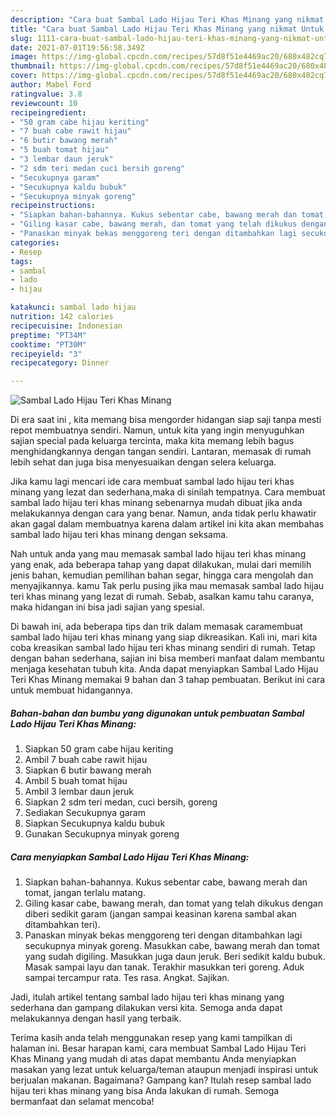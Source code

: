 ```yaml
---
description: "Cara buat Sambal Lado Hijau Teri Khas Minang yang nikmat Untuk Jualan"
title: "Cara buat Sambal Lado Hijau Teri Khas Minang yang nikmat Untuk Jualan"
slug: 1111-cara-buat-sambal-lado-hijau-teri-khas-minang-yang-nikmat-untuk-jualan
date: 2021-07-01T19:56:58.349Z
image: https://img-global.cpcdn.com/recipes/57d8f51e4469ac20/680x482cq70/sambal-lado-hijau-teri-khas-minang-foto-resep-utama.jpg
thumbnail: https://img-global.cpcdn.com/recipes/57d8f51e4469ac20/680x482cq70/sambal-lado-hijau-teri-khas-minang-foto-resep-utama.jpg
cover: https://img-global.cpcdn.com/recipes/57d8f51e4469ac20/680x482cq70/sambal-lado-hijau-teri-khas-minang-foto-resep-utama.jpg
author: Mabel Ford
ratingvalue: 3.8
reviewcount: 10
recipeingredient:
- "50 gram cabe hijau keriting"
- "7 buah cabe rawit hijau"
- "6 butir bawang merah"
- "5 buah tomat hijau"
- "3 lembar daun jeruk"
- "2 sdm teri medan cuci bersih goreng"
- "Secukupnya garam"
- "Secukupnya kaldu bubuk"
- "Secukupnya minyak goreng"
recipeinstructions:
- "Siapkan bahan-bahannya. Kukus sebentar cabe, bawang merah dan tomat, jangan terlalu matang."
- "Giling kasar cabe, bawang merah, dan tomat yang telah dikukus dengan diberi sedikit garam (jangan sampai keasinan karena sambal akan ditambahkan teri)."
- "Panaskan minyak bekas menggoreng teri dengan ditambahkan lagi secukupnya minyak goreng. Masukkan cabe, bawang merah dan tomat yang sudah digiling. Masukkan juga daun jeruk. Beri sedikit kaldu bubuk. Masak sampai layu dan tanak. Terakhir masukkan teri goreng. Aduk sampai tercampur rata. Tes rasa. Angkat. Sajikan."
categories:
- Resep
tags:
- sambal
- lado
- hijau

katakunci: sambal lado hijau 
nutrition: 142 calories
recipecuisine: Indonesian
preptime: "PT34M"
cooktime: "PT30M"
recipeyield: "3"
recipecategory: Dinner

---
```



![Sambal Lado Hijau Teri Khas Minang](https://img-global.cpcdn.com/recipes/57d8f51e4469ac20/680x482cq70/sambal-lado-hijau-teri-khas-minang-foto-resep-utama.jpg)

Di era  saat ini , kita memang bisa mengorder hidangan siap saji tanpa mesti repot membuatnya sendiri. Namun, untuk kita yang ingin menyuguhkan sajian special pada keluarga tercinta, maka kita memang lebih bagus menghidangkannya dengan tangan sendiri. Lantaran, memasak di rumah lebih sehat dan juga bisa menyesuaikan dengan selera keluarga.

Jika kamu lagi mencari ide cara membuat sambal lado hijau teri khas minang yang lezat dan sederhana,maka di sinilah tempatnya. Cara membuat sambal lado hijau teri khas minang  sebenarnya mudah dibuat jika anda melakukannya dengan cara yang benar. Namun, anda tidak perlu khawatir akan gagal dalam membuatnya 
karena dalam artikel ini kita akan membahas sambal lado hijau teri khas minang dengan seksama.  



Nah untuk anda yang mau memasak sambal lado hijau teri khas minang yang enak, ada beberapa tahap yang dapat dilakukan, mulai dari memilih jenis bahan, kemudian pemilihan bahan segar, hingga cara mengolah dan menyajikannya. kamu Tak perlu pusing jika mau memasak sambal lado hijau teri khas minang yang lezat di rumah. Sebab, asalkan kamu  tahu caranya, maka hidangan ini bisa jadi sajian yang spesial.

Di bawah ini, ada beberapa tips dan trik dalam memasak caramembuat sambal lado hijau teri khas minang yang siap dikreasikan. Kali ini, mari kita coba kreasikan sambal lado hijau teri khas minang sendiri di rumah. Tetap dengan bahan sederhana, sajian ini bisa memberi manfaat dalam membantu menjaga kesehatan tubuh kita. Anda dapat menyiapkan Sambal Lado Hijau Teri Khas Minang memakai 9 bahan dan 3 tahap pembuatan. Berikut ini cara untuk membuat hidangannya.

<!--inarticleads1-->

##### Bahan-bahan dan bumbu yang digunakan untuk pembuatan Sambal Lado Hijau Teri Khas Minang:

1. Siapkan 50 gram cabe hijau keriting
1. Ambil 7 buah cabe rawit hijau
1. Siapkan 6 butir bawang merah
1. Ambil 5 buah tomat hijau
1. Ambil 3 lembar daun jeruk
1. Siapkan 2 sdm teri medan, cuci bersih, goreng
1. Sediakan Secukupnya garam
1. Siapkan Secukupnya kaldu bubuk
1. Gunakan Secukupnya minyak goreng




<!--inarticleads2-->

##### Cara menyiapkan Sambal Lado Hijau Teri Khas Minang:

1. Siapkan bahan-bahannya. Kukus sebentar cabe, bawang merah dan tomat, jangan terlalu matang.
1. Giling kasar cabe, bawang merah, dan tomat yang telah dikukus dengan diberi sedikit garam (jangan sampai keasinan karena sambal akan ditambahkan teri).
1. Panaskan minyak bekas menggoreng teri dengan ditambahkan lagi secukupnya minyak goreng. Masukkan cabe, bawang merah dan tomat yang sudah digiling. Masukkan juga daun jeruk. Beri sedikit kaldu bubuk. Masak sampai layu dan tanak. Terakhir masukkan teri goreng. Aduk sampai tercampur rata. Tes rasa. Angkat. Sajikan.




Jadi, itulah artikel tentang  sambal lado hijau teri khas minang  yang sederhana dan gampang dilakukan versi kita. Semoga anda dapat melakukannya dengan hasil yang terbaik. 

Terima kasih anda telah menggunakan resep yang kami tampilkan di halaman ini. Besar harapan kami, cara membuat  Sambal Lado Hijau Teri Khas Minang yang mudah di atas dapat membantu Anda menyiapkan masakan yang lezat untuk keluarga/teman ataupun menjadi inspirasi untuk berjualan makanan. Bagaimana? Gampang kan? Itulah resep sambal lado hijau teri khas minang yang bisa Anda lakukan di rumah. Semoga bermanfaat dan selamat mencoba!

